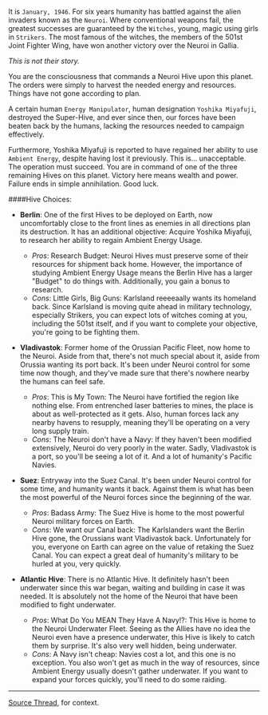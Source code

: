 It is `January, 1946`. For six years humanity has battled against the alien invaders known as the `Neuroi`. Where conventional weapons fail, the greatest successes are guaranteed by the `Witches`, young, magic using girls in `Strikers`. The most famous of the witches, the members of the 501st Joint Fighter Wing, have won another victory over the Neuroi in Gallia.

*This is not their story.*

You are the consciousness that commands a Neuroi Hive upon this planet. The orders were simply to harvest the needed energy and resources.
Things have not gone according to plan.

A certain human `Energy Manipulator`, human designation `Yoshika Miyafuji`, destroyed the Super-Hive, and ever since then, our forces have been beaten back by the humans, lacking the resources needed to campaign effectively.

Furthermore, Yoshika Miyafuji is reported to have regained her ability to use `Ambient Energy`, despite having lost it previously.
This is... unacceptable. The operation must succeed. You are in command of one of the three remaining Hives on this planet. Victory here means wealth and power. Failure ends in simple annihilation.
Good luck.


####Hive Choices:

- **Berlin**: One of the first Hives to be deployed on Earth, now uncomfortably close to the front lines as enemies in all directions plan its destruction. It has an additional objective: Acquire Yoshika Miyafuji, to research her ability to regain Ambient Energy Usage.  
  - *Pros*: Research Budget: Neuroi Hives must preserve some of their resources for shipment back home. However, the importance of studying Ambient Energy Usage means the Berlin Hive has a larger "Budget" to do things with. Additionally, you gain a bonus to research.  
  - *Cons*: Little Girls, Big Guns: Karlsland reeeeaally wants its homeland back. Since Karlsland is moving quite ahead in military technology, especially Strikers, you can expect lots of witches coming at you, including the 501st itself, and if you want to complete your objective, you're going to be fighting them.
  

- **Vladivastok**: Former home of the Orussian Pacific Fleet, now home to the Neuroi. Aside from that, there's not much special about it, aside from Orussia wanting its port back. It's been under Neuroi control for some time now though, and they've made sure that there's nowhere nearby the humans can feel safe.  
  - *Pros*: This is My Town: The Neuroi have fortified the region like nothing else. From entrenched laser batteries to mines, the place is about as well-protected as it gets. Also, human forces lack any nearby havens to resupply, meaning they'll be operating on a very long supply train.  
  - *Cons*: The Neuroi don't have a Navy: If they haven't been modified extensively, Neuroi do very poorly in the water. Sadly, Vladivastok is a port, so you'll be seeing a lot of it. And a lot of humanity's Pacific Navies.
  

- **Suez**: Entryway into the Suez Canal. It's been under Neuroi control for some time, and humanity wants it back. Against them is what has been the most powerful of the Neuroi forces since the beginning of the war.  
  - *Pros*: Badass Army: The Suez Hive is home to the most powerful Neuroi military forces on Earth.  
  - *Cons*: We want our Canal back: The Karlslanders want the Berlin Hive gone, the Orussians want Vladivastok back. Unfortunately for you, everyone on Earth can agree on the value of retaking the Suez Canal. You can expect a great deal of humanity's military to be hurled at you, very quickly.


- **Atlantic Hive**: There is no Atlantic Hive. It definitely hasn't been underwater since this war began, waiting and building in case it was needed. It is absolutely not the home of the Neuroi that have been modified to fight underwater.  
  - *Pros*: What Do You MEAN They Have A Navy!?: This Hive is home to the Neuroi Underwater Fleet. Seeing as the Allies have no idea the Neuroi even have a presence underwater, this Hive is likely to catch them by surprise. It's also very well hidden, being underwater.  
  - *Cons*: A Navy isn't cheap: Navies cost a lot, and this one is no exception. You also won't get as much in the way of resources, since Ambient Energy usually doesn't gather underwater. If you want to expand your forces quickly, you'll need to do some raiding.

---

[Source Thread](https://forums.spacebattles.com/threads/neuroi-quest-a-strike-witches-quest.291651/), for context.
